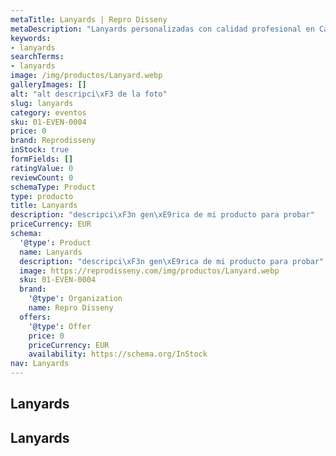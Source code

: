 ```yaml
---
metaTitle: Lanyards | Repro Disseny
metaDescription: "Lanyards personalizadas con calidad profesional en Catalu\xF1a."
keywords:
- lanyards
searchTerms:
- lanyards
image: /img/productos/Lanyard.webp
galleryImages: []
alt: "alt descripci\xF3 de la foto"
slug: lanyards
category: eventos
sku: 01-EVEN-0004
price: 0
brand: Reprodisseny
inStock: true
formFields: []
ratingValue: 0
reviewCount: 0
schemaType: Product
type: producto
title: Lanyards
description: "descripci\xF3n gen\xE9rica de mi producto para probar"
priceCurrency: EUR
schema:
  '@type': Product
  name: Lanyards
  description: "descripci\xF3n gen\xE9rica de mi producto para probar"
  image: https://reprodisseny.com/img/productos/Lanyard.webp
  sku: 01-EVEN-0004
  brand:
    '@type': Organization
    name: Repro Disseny
  offers:
    '@type': Offer
    price: 0
    priceCurrency: EUR
    availability: https://schema.org/InStock
nav: Lanyards
---
```


## Lanyards

## Lanyards
